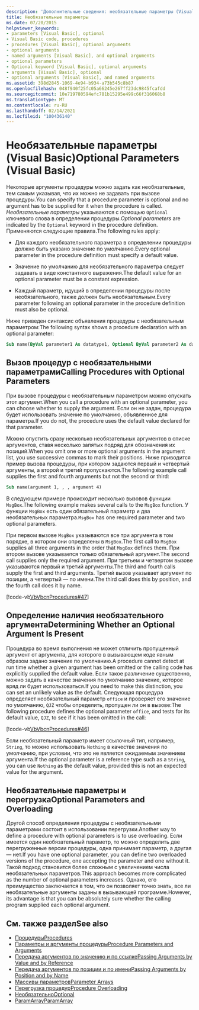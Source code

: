 ```yaml
---
description: 'Дополнительные сведения: необязательные параметры (Visual Basic)'
title: Необязательные параметры
ms.date: 07/20/2015
helpviewer_keywords:
- parameters [Visual Basic], optional
- Visual Basic code, procedures
- procedures [Visual Basic], optional arguments
- optional arguments
- named arguments [Visual Basic], and optional arguments
- optional parameters
- Optional keyword [Visual Basic], optional arguments
- arguments [Visual Basic], optional
- optional arguments [Visual Basic], and named arguments
ms.assetid: 398d2845-1069-4e94-b934-a73b545c8b87
ms.openlocfilehash: 048f940f25fc05a66245e267ff23dc9845fcafdd
ms.sourcegitcommit: 10e719780594efc781b15295e499c66f316068b8
ms.translationtype: MT
ms.contentlocale: ru-RU
ms.lasthandoff: 02/14/2021
ms.locfileid: "100436140"
---
```

# <a name="optional-parameters-visual-basic"></a><span data-ttu-id="6fe64-103">Необязательные параметры (Visual Basic)</span><span class="sxs-lookup"><span data-stu-id="6fe64-103">Optional Parameters (Visual Basic)</span></span>

<span data-ttu-id="6fe64-104">Некоторые аргументы процедуры можно задать как необязательные, тем самым указывая, что их можно не задавать при вызове процедуры.</span><span class="sxs-lookup"><span data-stu-id="6fe64-104">You can specify that a procedure parameter is optional and no argument has to be supplied for it when the procedure is called.</span></span> <span data-ttu-id="6fe64-105">*Необязательные параметры* указываются с помощью `Optional` ключевого слова в определении процедуры.</span><span class="sxs-lookup"><span data-stu-id="6fe64-105">*Optional parameters* are indicated by the `Optional` keyword in the procedure definition.</span></span> <span data-ttu-id="6fe64-106">Применяются следующие правила.</span><span class="sxs-lookup"><span data-stu-id="6fe64-106">The following rules apply:</span></span>  
  
- <span data-ttu-id="6fe64-107">Для каждого необязательного параметра в определении процедуры должно быть указано значение по умолчанию.</span><span class="sxs-lookup"><span data-stu-id="6fe64-107">Every optional parameter in the procedure definition must specify a default value.</span></span>  
  
- <span data-ttu-id="6fe64-108">Значение по умолчанию для необязательного параметра следует задавать в виде константного выражения.</span><span class="sxs-lookup"><span data-stu-id="6fe64-108">The default value for an optional parameter must be a constant expression.</span></span>  
  
- <span data-ttu-id="6fe64-109">Каждый параметр, идущий в определении процедуры после необязательного, также должен быть необязательным.</span><span class="sxs-lookup"><span data-stu-id="6fe64-109">Every parameter following an optional parameter in the procedure definition must also be optional.</span></span>  
  
 <span data-ttu-id="6fe64-110">Ниже приведен синтаксис объявления процедуры с необязательным параметром:</span><span class="sxs-lookup"><span data-stu-id="6fe64-110">The following syntax shows a procedure declaration with an optional parameter:</span></span>  
  
```vb  
Sub name(ByVal parameter1 As datatype1, Optional ByVal parameter2 As datatype2 = defaultvalue)  
```  
  
## <a name="calling-procedures-with-optional-parameters"></a><span data-ttu-id="6fe64-111">Вызов процедур с необязательными параметрами</span><span class="sxs-lookup"><span data-stu-id="6fe64-111">Calling Procedures with Optional Parameters</span></span>  

 <span data-ttu-id="6fe64-112">При вызове процедуры с необязательным параметром можно опускать этот аргумент.</span><span class="sxs-lookup"><span data-stu-id="6fe64-112">When you call a procedure with an optional parameter, you can choose whether to supply the argument.</span></span> <span data-ttu-id="6fe64-113">Если он не задан, процедура будет использовать значение по умолчанию, объявленное для параметра.</span><span class="sxs-lookup"><span data-stu-id="6fe64-113">If you do not, the procedure uses the default value declared for that parameter.</span></span>  
  
 <span data-ttu-id="6fe64-114">Можно опустить сразу несколько необязательных аргументов в списке аргументов, ставя несколько запятых подряд для обозначения их позиций.</span><span class="sxs-lookup"><span data-stu-id="6fe64-114">When you omit one or more optional arguments in the argument list, you use successive commas to mark their positions.</span></span> <span data-ttu-id="6fe64-115">Ниже приводится пример вызова процедуры, при котором задаются первый и четвертый аргументы, а второй и третий пропускаются.</span><span class="sxs-lookup"><span data-stu-id="6fe64-115">The following example call supplies the first and fourth arguments but not the second or third:</span></span>  
  
```vb  
Sub name(argument 1, , , argument 4)  
```  
  
 <span data-ttu-id="6fe64-116">В следующем примере происходит несколько вызовов функции `MsgBox`.</span><span class="sxs-lookup"><span data-stu-id="6fe64-116">The following example makes several calls to the `MsgBox` function.</span></span> <span data-ttu-id="6fe64-117">У функции `MsgBox` есть один обязательный параметр и два необязательных параметра.</span><span class="sxs-lookup"><span data-stu-id="6fe64-117">`MsgBox` has one required parameter and two optional parameters.</span></span>  
  
 <span data-ttu-id="6fe64-118">При первом вызове `MsgBox` указываются все три аргумента в том порядке, в котором они определены в `MsgBox`.</span><span class="sxs-lookup"><span data-stu-id="6fe64-118">The first call to `MsgBox` supplies all three arguments in the order that `MsgBox` defines them.</span></span> <span data-ttu-id="6fe64-119">При втором вызове указывается только обязательный аргумент.</span><span class="sxs-lookup"><span data-stu-id="6fe64-119">The second call supplies only the required argument.</span></span> <span data-ttu-id="6fe64-120">При третьем и четвертом вызове указываются первый и третий аргументы.</span><span class="sxs-lookup"><span data-stu-id="6fe64-120">The third and fourth calls supply the first and third arguments.</span></span> <span data-ttu-id="6fe64-121">Третий вызов указывает аргумент по позиции, а четвертый — по имени.</span><span class="sxs-lookup"><span data-stu-id="6fe64-121">The third call does this by position, and the fourth call does it by name.</span></span>  
  
 [!code-vb[VbVbcnProcedures#47](~/samples/snippets/visualbasic/VS_Snippets_VBCSharp/VbVbcnProcedures/VB/Class1.vb#47)]  
  
## <a name="determining-whether-an-optional-argument-is-present"></a><span data-ttu-id="6fe64-122">Определение наличия необязательного аргумента</span><span class="sxs-lookup"><span data-stu-id="6fe64-122">Determining Whether an Optional Argument Is Present</span></span>  

 <span data-ttu-id="6fe64-123">Процедура во время выполнения не может отличить пропущенный аргумент от аргумента, для которого в вызывающем коде явным образом задано значение по умолчанию.</span><span class="sxs-lookup"><span data-stu-id="6fe64-123">A procedure cannot detect at run time whether a given argument has been omitted or the calling code has explicitly supplied the default value.</span></span> <span data-ttu-id="6fe64-124">Если такое различение существенно, можно задать в качестве значения по умолчанию значение, которое вряд ли будет использоваться.</span><span class="sxs-lookup"><span data-stu-id="6fe64-124">If you need to make this distinction, you can set an unlikely value as the default.</span></span> <span data-ttu-id="6fe64-125">Следующая процедура определяет необязательный параметр `office` и проверяет его значение по умолчанию, `QJZ` чтобы определить, пропущен ли он в вызове:</span><span class="sxs-lookup"><span data-stu-id="6fe64-125">The following procedure defines the optional parameter `office`, and tests for its default value, `QJZ`, to see if it has been omitted in the call:</span></span>  
  
 [!code-vb[VbVbcnProcedures#46](~/samples/snippets/visualbasic/VS_Snippets_VBCSharp/VbVbcnProcedures/VB/Class1.vb#46)]  
  
 <span data-ttu-id="6fe64-126">Если необязательный параметр имеет ссылочный тип, например, `String`, то можно использовать `Nothing` в качестве значения по умолчанию, при условии, что это не является ожидаемым значением аргумента.</span><span class="sxs-lookup"><span data-stu-id="6fe64-126">If the optional parameter is a reference type such as a `String`, you can use `Nothing` as the default value, provided this is not an expected value for the argument.</span></span>  
  
## <a name="optional-parameters-and-overloading"></a><span data-ttu-id="6fe64-127">Необязательные параметры и перегрузка</span><span class="sxs-lookup"><span data-stu-id="6fe64-127">Optional Parameters and Overloading</span></span>  

 <span data-ttu-id="6fe64-128">Другой способ определения процедуры с необязательными параметрами состоит в использовании перегрузки.</span><span class="sxs-lookup"><span data-stu-id="6fe64-128">Another way to define a procedure with optional parameters is to use overloading.</span></span> <span data-ttu-id="6fe64-129">Если имеется один необязательный параметр, то можно определить две перегруженные версии процедуры, одна принимает параметр, а другая — нет.</span><span class="sxs-lookup"><span data-stu-id="6fe64-129">If you have one optional parameter, you can define two overloaded versions of the procedure, one accepting the parameter and one without it.</span></span> <span data-ttu-id="6fe64-130">Такой подход становится более сложным с увеличением числа необязательных параметров.</span><span class="sxs-lookup"><span data-stu-id="6fe64-130">This approach becomes more complicated as the number of optional parameters increases.</span></span> <span data-ttu-id="6fe64-131">Однако, его преимущество заключается в том, что он позволяет точно знать, все ли необязательные аргументы заданы в вызывающей программе.</span><span class="sxs-lookup"><span data-stu-id="6fe64-131">However, its advantage is that you can be absolutely sure whether the calling program supplied each optional argument.</span></span>  
  
## <a name="see-also"></a><span data-ttu-id="6fe64-132">См. также раздел</span><span class="sxs-lookup"><span data-stu-id="6fe64-132">See also</span></span>

- [<span data-ttu-id="6fe64-133">Процедуры</span><span class="sxs-lookup"><span data-stu-id="6fe64-133">Procedures</span></span>](./index.md)
- [<span data-ttu-id="6fe64-134">Параметры и аргументы процедуры</span><span class="sxs-lookup"><span data-stu-id="6fe64-134">Procedure Parameters and Arguments</span></span>](./procedure-parameters-and-arguments.md)
- [<span data-ttu-id="6fe64-135">Передача аргументов по значению и по ссылке</span><span class="sxs-lookup"><span data-stu-id="6fe64-135">Passing Arguments by Value and by Reference</span></span>](./passing-arguments-by-value-and-by-reference.md)
- [<span data-ttu-id="6fe64-136">Передача аргументов по позиции и по имени</span><span class="sxs-lookup"><span data-stu-id="6fe64-136">Passing Arguments by Position and by Name</span></span>](./passing-arguments-by-position-and-by-name.md)
- [<span data-ttu-id="6fe64-137">Массивы параметров</span><span class="sxs-lookup"><span data-stu-id="6fe64-137">Parameter Arrays</span></span>](./parameter-arrays.md)
- [<span data-ttu-id="6fe64-138">Перегрузка процедур</span><span class="sxs-lookup"><span data-stu-id="6fe64-138">Procedure Overloading</span></span>](./procedure-overloading.md)
- [<span data-ttu-id="6fe64-139">Необязательно</span><span class="sxs-lookup"><span data-stu-id="6fe64-139">Optional</span></span>](../../../language-reference/modifiers/optional.md)
- [<span data-ttu-id="6fe64-140">ParamArray</span><span class="sxs-lookup"><span data-stu-id="6fe64-140">ParamArray</span></span>](../../../language-reference/modifiers/paramarray.md)
